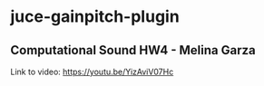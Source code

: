 # juce-gainpitch-plugin
## Computational Sound HW4 - Melina Garza

Link to video: https://youtu.be/YizAviV07Hc

